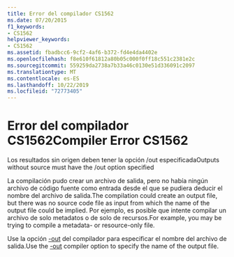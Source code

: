 ```yaml
---
title: Error del compilador CS1562
ms.date: 07/20/2015
f1_keywords:
- CS1562
helpviewer_keywords:
- CS1562
ms.assetid: fbadbcc6-9cf2-4af6-b372-fd4e4da4402e
ms.openlocfilehash: f8e610f61812a80b05c000f0ff18c551c2381e2c
ms.sourcegitcommit: 559259da2738a7b33a46c0130e51d336091c2097
ms.translationtype: MT
ms.contentlocale: es-ES
ms.lasthandoff: 10/22/2019
ms.locfileid: "72773405"
---
```

# <a name="compiler-error-cs1562"></a><span data-ttu-id="53ee2-102">Error del compilador CS1562</span><span class="sxs-lookup"><span data-stu-id="53ee2-102">Compiler Error CS1562</span></span>
<span data-ttu-id="53ee2-103">Los resultados sin origen deben tener la opción /out especificada</span><span class="sxs-lookup"><span data-stu-id="53ee2-103">Outputs without source must have the /out option specified</span></span>  
  
 <span data-ttu-id="53ee2-104">La compilación pudo crear un archivo de salida, pero no había ningún archivo de código fuente como entrada desde el que se pudiera deducir el nombre del archivo de salida.</span><span class="sxs-lookup"><span data-stu-id="53ee2-104">The compilation could create an output file, but there was no source code file as input from which the name of the output file could be implied.</span></span> <span data-ttu-id="53ee2-105">Por ejemplo, es posible que intente compilar un archivo de solo metadatos o de solo de recursos.</span><span class="sxs-lookup"><span data-stu-id="53ee2-105">For example, you may be trying to compile a metadata- or resource-only file.</span></span>  
  
 <span data-ttu-id="53ee2-106">Use la opción [-out](../language-reference/compiler-options/out-compiler-option.md) del compilador para especificar el nombre del archivo de salida.</span><span class="sxs-lookup"><span data-stu-id="53ee2-106">Use the [-out](../language-reference/compiler-options/out-compiler-option.md) compiler option to specify the name of the output file.</span></span>
